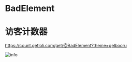 # BadElement
# 访客计数器
https://count.getloli.com/get/@BadElement?theme=gelbooru

![info](https://github-readme-stats.vercel.app/api?BadElement=CasterWx&show_icons=true&count_private=true&hide=prs&theme=default_repocard)
